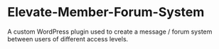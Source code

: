 # Elevate-Member-Forum-System
A custom WordPress plugin used to create a message / forum system between users of different access levels. 
